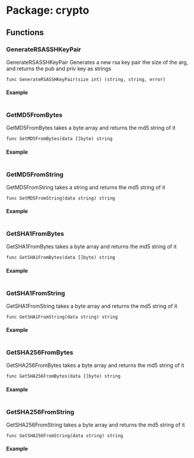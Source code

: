 
# Package: crypto

## Functions

### GenerateRSASSHKeyPair

GenerateRSASSHKeyPair Generates a new rsa key pair the size of the arg, and returns the pub and priv key as strings

``````
func GenerateRSASSHKeyPair(size int) (string, string, error)
``````
#### Example
``````

``````

### GetMD5FromBytes

GetMD5FromBytes takes a byte array and returns the md5 string of it

``````
func GetMD5FromBytes(data []byte) string
``````
#### Example
``````

``````

### GetMD5FromString

GetMD5FromString takes a string and returns the md5 string of it

``````
func GetMD5FromString(data string) string
``````
#### Example
``````

``````

### GetSHA1FromBytes

GetSHA1FromBytes takes a byte array and returns the md5 string of it

``````
func GetSHA1FromBytes(data []byte) string
``````
#### Example
``````

``````

### GetSHA1FromString

GetSHA1FromString takes a byte array and returns the md5 string of it

``````
func GetSHA1FromString(data string) string
``````
#### Example
``````

``````

### GetSHA256FromBytes

GetSHA256FromBytes takes a byte array and returns the md5 string of it

``````
func GetSHA256FromBytes(data []byte) string
``````
#### Example
``````

``````

### GetSHA256FromString

GetSHA256FromString takes a byte array and returns the md5 string of it

``````
func GetSHA256FromString(data string) string
``````
#### Example
``````

``````
